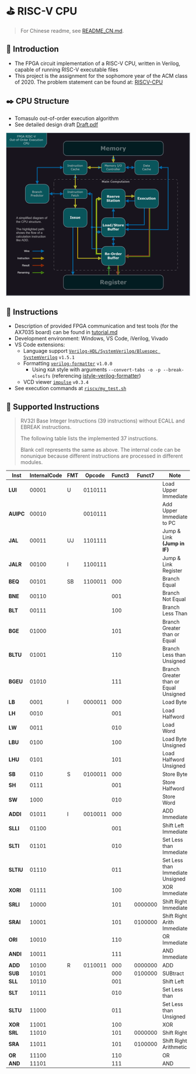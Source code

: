 # ⛳ RISC-V CPU

> For Chinese readme, see [README_CN.md](assets/README_CN.md).



## 🎈 Introduction

- The FPGA circuit implementation of a RISC-V CPU, written in Verilog, capable of running RISC-V executable files
- This project is the assignment for the sophomore year of the ACM class of 2020. The problem statement can be found at: [RISCV-CPU](https://github.com/ACMClassCourses/RISCV-CPU/tree/8f72ea7d582209e5bb1ab51e844141e4081e9712)



## ✒️ CPU Structure

- Tomasulo out-of-order execution algorithm
- See detailed design draft [Draft.pdf](assets/Draft.pdf)

![Diagram](assets/Diagram.png)




## 📖 Instructions

- Description of provided FPGA communication and test tools (for the AX7035 board) can be found in [tutorial.md](assets/tutorial.md)
- Development environment: Windows, VS Code, iVerilog, Vivado
- VS Code extensions:
  - Language support [`Verilog-HDL/SystemVerilog/Bluespec SystemVerilog`](https://github.com/mshr-h/vscode-verilog-hdl-support) `v1.5.1`
  - Formatting [`verilog-formatter`](https://github.com/IsaacJT/Verilog-Formatter) `v1.0.0`
    - Using `K&R` style with arguments `--convert-tabs -o -p --break-elseifs` (referencing [istyle-verilog-formatter](https://github.com/thomasrussellmurphy/istyle-verilog-formatter))
  - VCD viewer [`impulse`](https://github.com/toem/impulse.vscode) `v0.3.4`
- See execution commands at [`riscv/my_test.sh`](riscv/my_test.sh)



## 📇 Supported Instructions

> RV32I Base Integer Instructions (39 instructions) without ECALL and EBREAK instructions.
>
> The following table lists the implemented 37 instructions.
>
> Blank cell represents the same as above. The internal code can be nonunique because different instructions are processed in different modules.

| Inst      | InternalCode | FMT | Opcode  | Funct3 | Funct7  | Note                                  |
| --------- | ------------ | --- | ------- | ------ | ------- | ------------------------------------- |
| **LUI**   | 00001        | U   | 0110111 |        |         | Load Upper Immediate                  |
| **AUIPC** | 00010        |     | 0010111 |        |         | Add Upper Immediate to PC             |
| **JAL**   | 00011        | UJ  | 1101111 |        |         | Jump & Link **(Jump in IF)**          |
| **JALR**  | 00100        | I   | 1100111 |        |         | Jump & Link Register                  |
| **BEQ**   | 00101        | SB  | 1100011 | 000    |         | Branch Equal                          |
| **BNE**   | 00110        |     |         | 001    |         | Branch Not Equal                      |
| **BLT**   | 00111        |     |         | 100    |         | Branch Less Than                      |
| **BGE**   | 01000        |     |         | 101    |         | Branch Greater than or Equal          |
| **BLTU**  | 01001        |     |         | 110    |         | Branch Less than Unsigned             |
| **BGEU**  | 01010        |     |         | 111    |         | Branch Greater than or Equal Unsigned |
| **LB**    | 0001         | I   | 0000011 | 000    |         | Load Byte                             |
| **LH**    | 0010         |     |         | 001    |         | Load Halfword                         |
| **LW**    | 0011         |     |         | 010    |         | Load Word                             |
| **LBU**   | 0100         |     |         | 100    |         | Load Byte Unsigned                    |
| **LHU**   | 0101         |     |         | 101    |         | Load Halfword Unsigned                |
| **SB**    | 0110         | S   | 0100011 | 000    |         | Store Byte                            |
| **SH**    | 0111         |     |         | 001    |         | Store Halfword                        |
| **SW**    | 1000         |     |         | 010    |         | Store Word                            |
| **ADDI**  | 01011        | I   | 0010011 | 000    |         | ADD Immediate                         |
| **SLLI**  | 01100        |     |         | 001    |         | Shift Left Immediate                  |
| **SLTI**  | 01101        |     |         | 010    |         | Set Less than Immediate               |
| **SLTIU** | 01110        |     |         | 011    |         | Set Less than Immediate Unsigned      |
| **XORI**  | 01111        |     |         | 100    |         | XOR Immediate                         |
| **SRLI**  | 10000        |     |         | 101    | 0000000 | Shift Right Immediate                 |
| **SRAI**  | 10001        |     |         | 101    | 0100000 | Shift Right Arith Immediate           |
| **ORI**   | 10010        |     |         | 110    |         | OR Immediate                          |
| **ANDI**  | 10011        |     |         | 111    |         | AND Immediate                         |
| **ADD**   | 10100        | R   | 0110011 | 000    | 0000000 | ADD                                   |
| **SUB**   | 10101        |     |         | 000    | 0100000 | SUBtract                              |
| **SLL**   | 10110        |     |         | 001    |         | Shift Left                            |
| **SLT**   | 10111        |     |         | 010    |         | Set Less than                         |
| **SLTU**  | 11000        |     |         | 011    |         | Set Less than Unsigned                |
| **XOR**   | 11001        |     |         | 100    |         | XOR                                   |
| **SRL**   | 11010        |     |         | 101    | 0000000 | Shift Right                           |
| **SRA**   | 11011        |     |         | 101    | 0100000 | Shift Right Arithmetic                |
| **OR**    | 11100        |     |         | 110    |         | OR                                    |
| **AND**   | 11101        |     |         | 111    |         | AND                                   |
